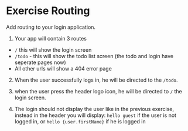 # Exercise Routing

Add routing to your login application.

1. Your app will contain 3 routes

- `/` this will show the login screen
- `/todo` - this will show the todo list screen (the todo and login have seperate pages now)
- All other urls will show a 404 error page

2. When the user successfully logs in, he will be directed to the `/todo`.

3. when the user press the header logo icon, he will be directed to `/` the login screen.

4. The login should not display the user like in the previous exercise, instead in the header you will display: `hello guest` if the user is not logged in, or `hello {user.firstName}` if he is logged in